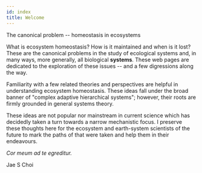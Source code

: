 ```yaml
---
id: index
title: Welcome
---
```


The canonical problem -- homeostasis in ecosystems

What is ecosystem homeostasis? How is it maintained and when is it lost? These are the canonical problems in the study of ecological systems and, in many ways, more generally, all biological **systems**. These web pages are dedicated to the exploration of these issues -- and a few digressions along the way. 

Familiarity with a few related theories and perspectives are helpful in understanding ecosystem homeostasis. These ideas fall under the broad banner of "complex adaptive hierarchical systems"; however, their roots are firmly grounded in general systems theory. 

These ideas are not popular nor mainstream in current science which has decidedly taken a turn towards a narrow mechanistic focus. I preserve these thoughts here for the ecosystem and earth-system scientists of the future to mark the paths of that were taken and help them in their endeavours.

*Cor meum ad te egreditur.* 

Jae S Choi
